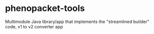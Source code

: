# phenopacket-tools
 Multimodule Java library/app that implements the "streamlined builder" code, v1 to v2 converter app
